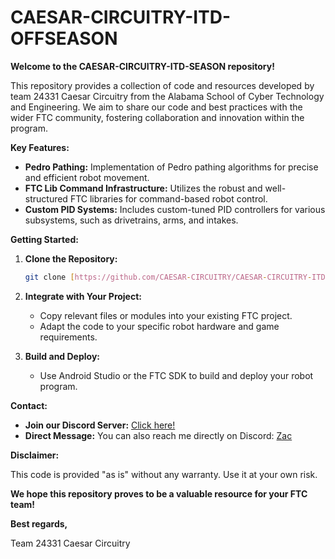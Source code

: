 # CAESAR-CIRCUITRY-ITD-OFFSEASON

**Welcome to the CAESAR-CIRCUITRY-ITD-SEASON repository!**

This repository provides a collection of code and resources developed by team 24331 Caesar Circuitry from the Alabama School of Cyber Technology and Engineering. We aim to share our code and best practices with the wider FTC community, fostering collaboration and innovation within the program.

**Key Features:**

* **Pedro Pathing:** Implementation of Pedro pathing algorithms for precise and efficient robot movement. 
* **FTC Lib Command Infrastructure:** Utilizes the robust and well-structured FTC libraries for command-based robot control.
* **Custom PID Systems:** Includes custom-tuned PID controllers for various subsystems, such as drivetrains, arms, and intakes.

**Getting Started:**

1. **Clone the Repository:**
   ```bash
   git clone [https://github.com/CAESAR-CIRCUITRY/CAESAR-CIRCUITRY-ITD-STATE.git](https://github.com/CAESAR-CIRCUITRY/CAESAR-CIRCUITRY-ITD-STATE.git)

2. **Integrate with Your Project:**
   - Copy relevant files or modules into your existing FTC project.
   - Adapt the code to your specific robot hardware and game requirements.

3. **Build and Deploy:**
   - Use Android Studio or the FTC SDK to build and deploy your robot program. 

**Contact:**
* **Join our Discord Server:** [Click here!](https://discord.gg/cban9jWbAv) 
* **Direct Message:** You can also reach me directly on Discord: [Zac](https://discord.com/users/1140695421006651504)

**Disclaimer:**

This code is provided "as is" without any warranty. Use it at your own risk.

**We hope this repository proves to be a valuable resource for your FTC team!**

**Best regards,**

Team 24331 Caesar Circuitry
